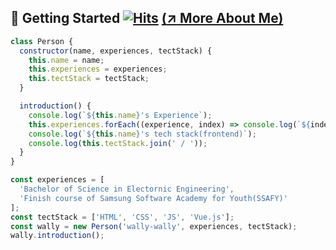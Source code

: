 ## :pushpin: Getting Started [![Hits](https://hits.seeyoufarm.com/api/count/incr/badge.svg?url=https%3A%2F%2Fgithub.com%2Fwally-wally)](https://github.com/wally-wally) <a href="https://wally-wally.kr" target="_blank">(:arrow_upper_right: More About Me)</a>

```javascript
class Person {
  constructor(name, experiences, tectStack) {
    this.name = name;
    this.experiences = experiences;
    this.tectStack = tectStack;
  }

  introduction() {
    console.log(`${this.name}'s Experience`);
    this.experiences.forEach((experience, index) => console.log(`${index + 1}. ${experience}`));
    console.log(`${this.name}'s tech stack(frontend)`);
    console.log(this.tectStack.join(' / '));
  }
}

const experiences = [
  'Bachelor of Science in Electornic Engineering',
  'Finish course of Samsung Software Academy for Youth(SSAFY)'
];
const tectStack = ['HTML', 'CSS', 'JS', 'Vue.js'];
const wally = new Person('wally-wally', experiences, tectStack);
wally.introduction();
```

